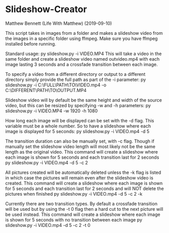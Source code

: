# Slideshow-Creator
 Matthew Bennett (Life With Matthew) (2019-09-10)

 This script takes in images from a folder and makes a slideshow video from the images in a specific folder using ffmpeg.
 Make sure you have ffmpeg installed before running.
 
 Standard usage:
     py slideshow.py -i VIDEO.MP4
This will take a video in the same folder and create a slideshow video named outvideo.mp4 with each image lasting 3 seconds and a crossfade transition between each image.

To specify a video from a different directory or output to a different directory simply provide the full path as part of the -i parameter:
     py slideshow.py -i C:\FULL\PATH\TO\VIDEO.mp4 -o C:\DIFFERENT\PATH\TO\OUTPUT.MP4

Slideshow video will by default be the same height and width of the source video, but this can be resized by specifying -w and -h parameters:
    py slideshow.py -i VIDEO.MP4 -w 1920 -h 1080

How long each image will be displayed can be set with the -d flag.  This variable must be a whole number.  So to have a slideshow where each image is displayed for 5 seconds:
    py slideshow.py -i VIDEO.mp4 -d 5

The transition duration can also be manually set, with -c flag.  Though if manually set the slideshow video length will most likely not be the same length as the original video. This command will create a slideshow where each image is shown for 5 seconds and each transition last for 2 seconds
    py slideshow.py -i VIDEO.mp4 -d 5 -c 2

All pictures created will be automatically deleted unless the -k flag is listed in which case the pictures will remain even after the slideshow video is created.   This command will create a slideshow where each image is shown for 5 seconds and each transition last for 2 seconds and will NOT delete the pictures when finished
    py slideshow.py -i VIDEO.mp4 -d 5 -c 2 -k

Currently there are two transition types.  By default a crossfade transition will be used but by using the -t 0 flag then a hard cut to the next picture will be used instead.  This command will create a slideshow where each image is shown for 5 seconds with no transition between each image
    py slideshow.py -i VIDEO.mp4 -d 5 -c 2 -t 0
